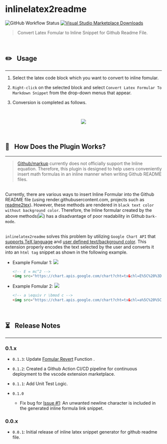 # inlinelatex2readme

![GitHub Workflow Status](https://img.shields.io/github/workflow/status/KIMBIBLE/inlinelatex2readme/CI) [![Visual Studio Marketplace Downloads](https://img.shields.io/visual-studio-marketplace/d/bbkim.inlinelatex2readme)](https://marketplace.visualstudio.com/items?itemName=bbkim.inlinelatex2readme)

> Convert Latex Fomular to Inline Snippet for Github Readme File.


<br/>

## ✏️&ensp; Usage
---

1. Select the latex code block which you want to convert to inline fomular.

2. `Right-click` on the selected block and select `Convert Latex Formular To Markdown Snippet` from the drop-down menus that appear.

3. Conversion is completed as follows.

</br><p align="center"><img src="./gif/demo_record.gif" /></p>

<br/>

## 🌱&ensp; How Does the Plugin Works?
---

> [Github/markup](https://github.com/github/markup) currently does not officially support the Inline equation. Therefore, this plugin is designed to help users conveniently insert math formulas in an inline manner when writing Github README files.

<br/>Currently, there are various ways to insert Inline Formular into the Github README file (using render.githubusercontent.com, projects such as [readme2tex](https://github.com/leegao/readme2tex)). However, these methods are rendered in `black text color without background color`. Therefore, the Inline formular created by the above methods(<img src="https://render.githubusercontent.com/render/math?math=e^{i +\pi} =x+1">) has a disadvantage of poor readability in Github `Dark-mode`.

</br>`inlinelatex2readme` solves this problem by utilizing `Google Chart API` that [supports TeX language](https://developers.google.com/chart/infographics/docs/formulas) and [user defined text/background color](https://developers.google.com/chart/image/docs/chart_params). This extension properly encodes the text selected by the user and converts it into an `html tag` snippet as shown in the following example.

* Example Fomular 1: <!-- E = mc^2 --> <img src="https://chart.apis.google.com/chart?cht=tx&chl=E%5C%20%3D%5C%20mc%5E2" />

    ```html
    <!-- E = mc^2 -->
    <img src="https://chart.apis.google.com/chart?cht=tx&chl=E%5C%20%3D%5C%20mc%5E2" />
    ```

* Example Fomular 2: <!-- a \equiv r \bmod c --> <img src="https://chart.apis.google.com/chart?cht=tx&chl=a%5C%20%5Cequiv%5C%20r%5C%20%5Cbmod%5C%20c" />

    ```html
    <!-- a \equiv r \bmod c -->
    <img src="https://chart.apis.google.com/chart?cht=tx&chl=a%5C%20%5Cequiv%5C%20r%5C%20%5Cbmod%5C%20c" />
    ```


<br/>

## ⏳&ensp; Release Notes
---

### 0.1.x

* `0.1.3`: Update [Fomular Revert](https://github.com/KIMBIBLE/inlinelatex2readme/issues/6) Function .

* `0.1.2`: Created a Github Action CI/CD pipeline for continuous deployment to the vscode extension marketplace.

* `0.1.1`: Add Unit Test Logic.

* `0.1.0`
  * Fix bug for [Issue #1](https://github.com/KIMBIBLE/inlinelatex2readme/issues/1): An unwanted newline character is included in the generated inline formula link snippet.

### 0.0.x

* `0.0.1`: Initial release of inline latex snippet generator for github readme file.

